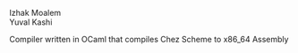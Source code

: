 Izhak Moalem      
Yuval Kashi       


Compiler written in OCaml that compiles Chez Scheme to x86_64 Assembly
